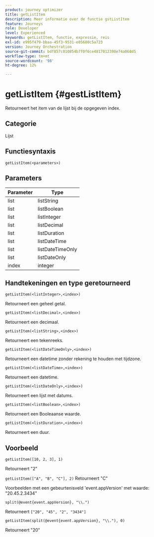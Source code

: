 ```yaml
---
product: journey optimizer
title: getListItem
description: Meer informatie over de functie gstListItem
feature: Journeys
role: Developer
level: Experienced
keywords: getListItem, functie, expressie, reis
exl-id: e995f479-bbaa-45f3-9531-e05680c5a723
version: Journey Orchestration
source-git-commit: bdf857c010854b7f0f6ce4817012398e74a068d5
workflow-type: tm+mt
source-wordcount: '98'
ht-degree: 12%

---
```


# getListItem {#gestListItem}

Retourneert het item van de lijst bij de opgegeven index.

## Categorie

Lijst

## Functiesyntaxis

`getListItem(<parameters>)`

## Parameters

| Parameter | Type |
|-----------|------------------|
| list | listString |
| list | listBoolean |
| list | listInteger |
| list | listDecimal |
| list | listDuration |
| list | listDateTime |
| list | listDateTimeOnly |
| list | listDateOnly |
| index | integer |

## Handtekeningen en type geretourneerd

`getListItem(<listInteger>,<index>)`

Retourneert een geheel getal.

`getListItem(<listDecimal>,<index>)`

Retourneert een decimaal.

`getListItem(<listString>,<index>)`

Retourneert een tekenreeks.

`getListItem(<listDateTimeOnly>,<index>)`

Retourneert een datetime zonder rekening te houden met tijdzone.

`getListItem(<listDateTime>,<index>)`

Retourneert een datetime.

`getListItem(<listDateOnly>,<index>)`

Retourneert een lijst met datums.

`getListItem(<listBoolean>,<index>)`

Retourneert een Booleaanse waarde.

`getListItem(<listDuration>,<index>)`

Retourneert een duur.

## Voorbeeld

`getListItem([10, 2, 3], 1)`

Retourneert &quot;2&quot;

`getListItem(["A", "B", "C"], 2)`
Retourneert &quot;C&quot;

Voorbeelden met een gebeurtenisveld &#39;event.appVersion&#39; met waarde: &quot;20.45.2.3434&quot;

`split(@event{event.appVersion}, "\\.")`

Retourneert `["20", "45", "2", "3434"]`

`getListItem(split(@event{event.appVersion}, "\\."), 0)`

Retourneert &quot;20&quot;

